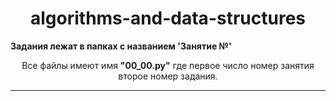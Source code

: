 <h1 align="center"> algorithms-and-data-structures </h1>
<strong>Задания лежат в папках с названием 'Занятие №'</strong>
<p align="center"> Все файлы имеют имя <strong>"00_00.py"</strong> где первое число номер занятия второе номер задания. </p>
<hr>
